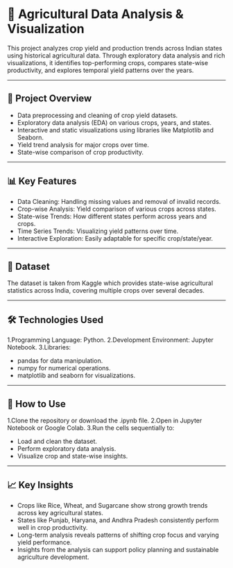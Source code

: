 # 🌾 Agricultural Data Analysis & Visualization

This project analyzes crop yield and production trends across Indian states using historical agricultural data. Through exploratory data analysis and rich visualizations, it identifies top-performing crops, compares state-wise productivity, and explores temporal yield patterns over the years.

---

## 📌 Project Overview

- Data preprocessing and cleaning of crop yield datasets.
- Exploratory data analysis (EDA) on various crops, years, and states.
- Interactive and static visualizations using libraries like Matplotlib and Seaborn.
- Yield trend analysis for major crops over time.
- State-wise comparison of crop productivity.

---

## 📊 Key Features

- Data Cleaning: Handling missing values and removal of invalid records.
- Crop-wise Analysis: Yield comparison of various crops across states.
- State-wise Trends: How different states perform across years and crops.
- Time Series Trends: Visualizing yield patterns over time.
- Interactive Exploration: Easily adaptable for specific crop/state/year.

---

## 📂 Dataset

The dataset is taken from Kaggle which provides state-wise agricultural statistics across India, covering multiple crops over several decades.

---

## 🛠 Technologies Used

1.Programming Language: Python.
2.Development Environment: Jupyter Notebook.
3.Libraries:
  - pandas for data manipulation.
  - numpy for numerical operations.
  - matplotlib and seaborn for visualizations.

---

## 📝 How to Use

1.Clone the repository or download the .ipynb file.
2.Open in Jupyter Notebook or Google Colab.
3.Run the cells sequentially to:
  - Load and clean the dataset.
  - Perform exploratory data analysis.
  - Visualize crop and state-wise insights.

---

## 📈 Key Insights

- Crops like Rice, Wheat, and Sugarcane show strong growth trends across key agricultural states.
- States like Punjab, Haryana, and Andhra Pradesh consistently perform well in crop productivity.
- Long-term analysis reveals patterns of shifting crop focus and varying yield performance.
- Insights from the analysis can support policy planning and sustainable agriculture development.